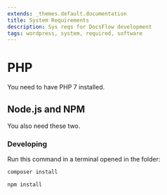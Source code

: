 ```yaml
---
extends: _themes.default.documentation
title: System Requirements
description: Sys reqs for DocsFlow development
tags: wordpress, system, required, software
---
```


# PHP

You need to have PHP 7 installed.

## Node.js and NPM

You also need these two.

### Developing

Run this command in a terminal opened in the folder:

```sh
composer install
```

```sh
npm install
```

